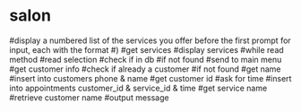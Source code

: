 # salon
#display a numbered list of the services you offer before the first prompt for input, each with the format #) <service>
#get services
#display services
#while read method
#read selection
#check if in db
#if not found
#send to main menu
#get customer info
#check if already a customer
#if not found
#get name
#insert into customers phone & name
#get customer id
#ask for time
#insert into appointments customer_id & service_id & time
#get service name
#retrieve customer name
#output message
